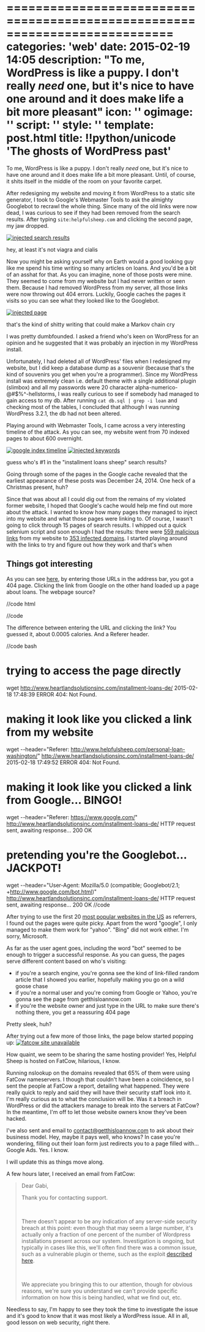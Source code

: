 ===========================================================================
categories: 'web'
date: 2015-02-19 14:05
description: "To me, WordPress is like a puppy. I don't really *need* one, but it's nice to have one around and it does make life a bit more pleasant"
icon: ''
ogimage: ''
script: ''
style: ''
template: post.html
title: !!python/unicode 'The ghosts of WordPress past'
===========================================================================

To me, WordPress is like a puppy. I don't really *need* one, but it's nice to have one around and it does make life a bit more pleasant. Until, of course, it shits itself in the middle of the room on your favorite carpet.

After redesigning my website and moving it from WordPress to a static site generator, I took to Google's Webmaster Tools to ask the almighty Googlebot to recrawl the whole thing. Since many of the old links were now dead, I was curious to see if they had been removed from the search results. After typing `site:helpfulsheep.com` and clicking the second page, my jaw dropped.

<a href="injected-search-results.png"><img class="img-full" src="injected-search-results.png" alt="injected search results"></a>

<p class="caption">hey, at least it's not viagra and cialis</p>

Now you might be asking yourself why on Earth would a good looking guy like me spend his time writing so many articles on loans. And you'd be a bit of an asshat for that. As you can imagine, none of those posts were mine. They seemed to come from my website but I had never written or seen them. Because I had removed WordPress from my server, all those links were now throwing out 404 errors. Luckily, Google caches the pages it visits so you can see what they looked like to the Googlebot.

<a href="injected-page.png"><img class="img-full" src="injected-page.png" alt="injected page"></a>

<p class="caption">that's the kind of shitty writing that could make a Markov chain cry</p>

I was pretty dumbfounded. I asked a friend who's keen on WordPress for an opinion and he suggested that it was probably an injection in my WordPress install.

Unfortunately, I had deleted all of WordPress' files when I redesigned my website, but I did keep a database dump as a souvenir (because that's the kind of souvenirs you get when you're a programmer). Since my WordPress install was extremely clean i.e. default theme with a single additional plugin (slimbox) and all my passwords were 20 character alpha-numerico-@#$%^-hellstorms, I was really curious to see if somebody had managed to gain access to my db. After running `cat db.sql | grep -i loan` and checking most of the tables, I concluded that although I was running WordPress 3.2.1, the db had not been altered.

Playing around with Webmaster Tools, I came across a very interesting timeline of the attack. As you can see, my website went from 70 indexed pages to about 600 overnight.

<div class="img-container">
  <a href="google-index-timeline.png"><img src="google-index-timeline.png" alt="google index timeline"></a>
  <a href="injected-keywords.png"><img src="injected-keywords.png" alt="injected keywords"></a>
</div>

<p class="caption">guess who's #1 in the "installment loans sheep" search results?</p>

Going through some of the pages in the Google cache revealed that the earliest appearance of these posts was December 24, 2014. One heck of a Christmas present, huh?

Since that was about all I could dig out from the remains of my violated former website, I hoped that Google's cache would help me find out more about the attack. I wanted to know how many pages they managed to inject into my website and what those pages were linking to. Of course, I wasn't going to click through 15 pages of search results. I whipped out a quick selenium script and soon enough I had the results: there were [559 malicious links](malicious-links.txt) from my website to [353 infected domains](infected-domains.txt). I started playing around with the links to try and figure out how they work and that's when



## Things got interesting ##

As you can see [here](referer-header.gif), by entering those URLs in the address bar, you got a 404 page. Clicking the link from Google on the other hand loaded up a page about loans. The webpage source?

//code html
<frameset rows="*,0" framespacing="0" border="0" frameborder="NO">
  <frame src="http://getthisloannow.com/in.php?mk=no+documents+cash+loans+online&p=NEW_19" noresize="" scrolling="auto">
</frameset>
//code

The difference between entering the URL and clicking the link? You guessed it, about 0.0005 calories. And a Referer header.

//code bash
# trying to access the page directly
wget http://www.heartlandsolutionsinc.com/installment-loans-de/
2015-02-18 17:48:39 ERROR 404: Not Found.

# making it look like you clicked a link from my website
wget --header="Referer: http://www.helpfulsheep.com/personal-loan-washington/" http://www.heartlandsolutionsinc.com/installment-loans-de/
2015-02-18 17:49:52 ERROR 404: Not Found.

# making it look like you clicked a link from Google... BINGO!
wget --header="Referer: https://www.google.com/" http://www.heartlandsolutionsinc.com/installment-loans-de/
HTTP request sent, awaiting response... 200 OK


# pretending you're the Googlebot... JACKPOT!
wget --header="User-Agent: Mozilla/5.0 (compatible; Googlebot/2.1; +http://www.google.com/bot.html)" http://www.heartlandsolutionsinc.com/installment-loans-de/
HTTP request sent, awaiting response... 200 OK
//code

After trying to use the first 20 [most popular websites in the US](http://www.alexa.com/topsites/countries/US) as referrers, I found out the pages were quite picky. Apart from the word "google", I only managed to make them work for "yahoo". "Bing" did not work either. I'm sorry, Microsoft.

As far as the user agent goes, including the word "bot" seemed to be enough to trigger a successful response. As you can guess, the pages serve different content based on who's visiting:

* if you're a search engine, you're gonna see the kind of link-filled random article that I showed you earlier, hopefully making you go on a wild goose chase
* if you're a normal user and you're coming from Google or Yahoo, you're gonna see the page from getthisloannow.com
* if you're the website owner and just type in the URL to make sure there's nothing there, you get a reassuring 404 page

Pretty sleek, huh?



After trying out a few more of those links, the page below started popping up:
<a href="fatcow-site-unavailable.png"><img class="img-full" src="fatcow-site-unavailable.png" alt="fatcow site unavailable"></a>

How quaint, we seem to be sharing the same hosting provider! Yes, Helpful Sheep is hosted on FatCow, hilarious, I know.

Running nslookup on the domains revealed that 65% of them were using FatCow nameservers. I though that couldn't have been a coincidence, so I sent the people at FatCow a report, detailing what happened. They were really quick to reply and said they will have their security staff look into it. I'm really curious as to what the conclusion will be. Was it a breach in WordPress or did the attackers manage to break into the servers at FatCow? In the meantime, I'm off to let those website owners know they've been hacked.

I've also sent and email to contact@getthisloannow.com to ask about their business model. Hey, maybe it pays well, who knows? In case you're wondering, filling out their loan form just redirects you to a page filled with... Google Ads. Yes. I know.

I will update this as things move along.

A few hours later, I received an email from FatCow:

<blockquote>
  <p>Dear Gabi,</p>
  <p>Thank you for contacting support.</p>
  <p>&nbsp;</p>
  <p>There doesn't appear to be any indication of any server-side security breach at this point: even though that may seem a large number, it's actually only a fraction of one percent of the number of Wordpress installations present across our system. Investigation is ongoing, but typically in cases like this, we'll often find there was a common issue, such as a vulnerable plugin or theme, such as the exploit <a href="http://blog.sucuri.net/2015/02/zero-day-in-the-fancybox-for-wordpress-plugin.html">described here</a>.</p>
  <p>&nbsp;</p>
  <p>We appreciate you bringing this to our attention, though for obvious reasons, we're sure you understand we can't provide specific information on how this is being handled, what we find out, etc.</p>
</blockquote>

Needless to say, I'm happy to see they took the time to investigate the issue and it's good to know that it was most likely a WordPress issue. All in all, good lesson on web security, right there.
